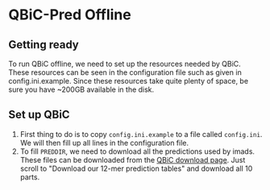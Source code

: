 # QBiC-Pred Offline

## Getting ready
To run QBiC offline, we need to set up the resources needed by QBiC. These
resources can be seen in the configuration file such as given in config.ini.example.
Since these resources take quite plenty of space, be sure you have ~200GB available
in the disk.

## Set up QBiC
1. First thing to do is to copy `config.ini.example` to a file called `config.ini`.
We will then fill up all lines in the configuration file.
2. To fill `PREDDIR`, we need to download all the predictions used by imads.
These files can be downloaded from the [QBiC download page](http://qbic.genome.duke.edu/downloads).
Just scroll to "Download our 12-mer prediction tables" and download all 10 parts.
